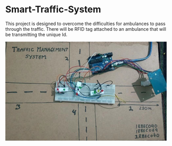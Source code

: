 # Smart-Traffic-System

This project is designed to overcome the difficulties for ambulances to pass through the traffic. There will be RFID tag attached to an ambulance that will be transmitting the unique Id.

<img src="/trafficImage.jpeg" alt="My cool logo"/>

